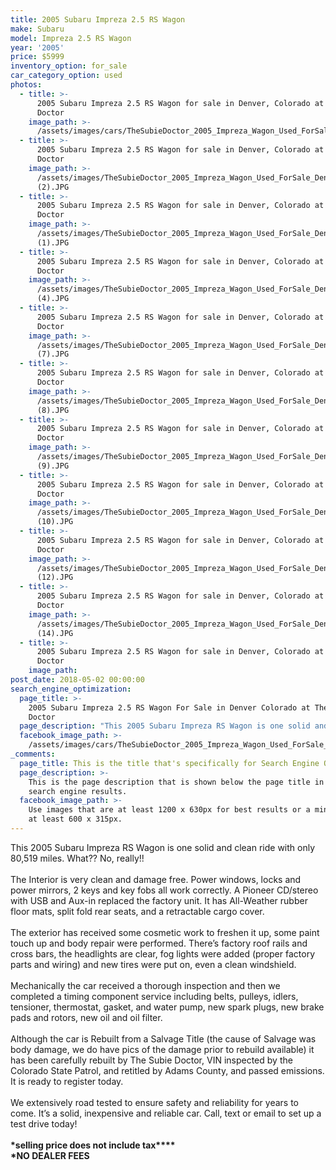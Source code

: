 ```yaml
---
title: 2005 Subaru Impreza 2.5 RS Wagon
make: Subaru
model: Impreza 2.5 RS Wagon
year: '2005'
price: $5999
inventory_option: for_sale
car_category_option: used
photos:
  - title: >-
      2005 Subaru Impreza 2.5 RS Wagon for sale in Denver, Colorado at The Subie
      Doctor
    image_path: >-
      /assets/images/cars/TheSubieDoctor_2005_Impreza_Wagon_Used_ForSale_Denver%2CCO%20%281%29.JPG
  - title: >-
      2005 Subaru Impreza 2.5 RS Wagon for sale in Denver, Colorado at The Subie
      Doctor
    image_path: >-
      /assets/images/TheSubieDoctor_2005_Impreza_Wagon_Used_ForSale_Denver,CO
      (2).JPG
  - title: >-
      2005 Subaru Impreza 2.5 RS Wagon for sale in Denver, Colorado at The Subie
      Doctor
    image_path: >-
      /assets/images/TheSubieDoctor_2005_Impreza_Wagon_Used_ForSale_Denver,CO
      (1).JPG
  - title: >-
      2005 Subaru Impreza 2.5 RS Wagon for sale in Denver, Colorado at The Subie
      Doctor
    image_path: >-
      /assets/images/TheSubieDoctor_2005_Impreza_Wagon_Used_ForSale_Denver,CO
      (4).JPG
  - title: >-
      2005 Subaru Impreza 2.5 RS Wagon for sale in Denver, Colorado at The Subie
      Doctor
    image_path: >-
      /assets/images/TheSubieDoctor_2005_Impreza_Wagon_Used_ForSale_Denver,CO
      (7).JPG
  - title: >-
      2005 Subaru Impreza 2.5 RS Wagon for sale in Denver, Colorado at The Subie
      Doctor
    image_path: >-
      /assets/images/TheSubieDoctor_2005_Impreza_Wagon_Used_ForSale_Denver,CO
      (8).JPG
  - title: >-
      2005 Subaru Impreza 2.5 RS Wagon for sale in Denver, Colorado at The Subie
      Doctor
    image_path: >-
      /assets/images/TheSubieDoctor_2005_Impreza_Wagon_Used_ForSale_Denver,CO
      (9).JPG
  - title: >-
      2005 Subaru Impreza 2.5 RS Wagon for sale in Denver, Colorado at The Subie
      Doctor
    image_path: >-
      /assets/images/TheSubieDoctor_2005_Impreza_Wagon_Used_ForSale_Denver,CO
      (10).JPG
  - title: >-
      2005 Subaru Impreza 2.5 RS Wagon for sale in Denver, Colorado at The Subie
      Doctor
    image_path: >-
      /assets/images/TheSubieDoctor_2005_Impreza_Wagon_Used_ForSale_Denver,CO
      (12).JPG
  - title: >-
      2005 Subaru Impreza 2.5 RS Wagon for sale in Denver, Colorado at The Subie
      Doctor
    image_path: >-
      /assets/images/TheSubieDoctor_2005_Impreza_Wagon_Used_ForSale_Denver,CO
      (14).JPG
  - title: >-
      2005 Subaru Impreza 2.5 RS Wagon for sale in Denver, Colorado at The Subie
      Doctor
    image_path:
post_date: 2018-05-02 00:00:00
search_engine_optimization:
  page_title: >-
    2005 Subaru Impreza 2.5 RS Wagon For Sale in Denver Colorado at The Subie
    Doctor
  page_description: "This 2005 Subaru Impreza RS Wagon is one solid and clean ride with only 80,519 miles. What?? No, really!!\n\nThe Interior is very clean and damage free. Power windows, locks and power mirrors, 2 keys and key fobs all work correctly. A Pioneer CD/stereo with USB and Aux-in replaced the factory unit. It has All-Weather rubber floor mats, split fold rear seats, and a retractable cargo cover.\n\nThe exterior has received some cosmetic work to freshen it up, some paint touch up and body repair were performed. There’s factory roof rails and cross bars, the headlights are clear, fog lights were added (proper factory parts and wiring) and new tires were put on, even a clean windshield.\_\n\nMechanically the car received a thorough inspection and then we completed a timing component service including belts, pulleys, idlers, tensioner, thermostat, gasket, and water pump, new spark plugs, new brake pads and rotors, new oil and oil filter.\_\n\nAlthough the car is Rebuilt from a Salvage Title (the cause of Salvage was body damage, we do have pics of the damage prior to rebuild available) it has been carefully rebuilt by The Subie Doctor, VIN inspected by the Colorado State Patrol, and retitled by Adams County, and passed emissions. It is ready to register today.\_\n\nWe extensively road tested to ensure safety and reliability for years to come. It’s a solid, inexpensive and reliable car. Call, text or email to set up a test drive today!\n\n*selling price does not include tax\n*NO DEALER FEES"
  facebook_image_path: >-
    /assets/images/cars/TheSubieDoctor_2005_Impreza_Wagon_Used_ForSale_Denver%2CCO%20%281%29.JPG
_comments:
  page_title: This is the title that's specifically for Search Engine Optimization.
  page_description: >-
    This is the page description that is shown below the page title in the
    search engine results.
  facebook_image_path: >-
    Use images that are at least 1200 x 630px for best results or a minimum of
    at least 600 x 315px.
---
```


This 2005 Subaru Impreza RS Wagon is one solid and clean ride with only 80,519 miles. What?? No, really!!<br><br>The Interior is very clean and damage free. Power windows, locks and power mirrors, 2 keys and key fobs all work correctly. A Pioneer CD/stereo with USB and Aux-in replaced the factory unit. It has All-Weather rubber floor mats, split fold rear seats, and a retractable cargo cover.<br><br>The exterior has received some cosmetic work to freshen it up, some paint touch up and body repair were performed. There’s factory roof rails and cross bars, the headlights are clear, fog lights were added (proper factory parts and wiring) and new tires were put on, even a clean windshield. <br><br>Mechanically the car received a thorough inspection and then we completed a timing component service including belts, pulleys, idlers, tensioner, thermostat, gasket, and water pump, new spark plugs, new brake pads and rotors, new oil and oil filter. <br><br>Although the car is Rebuilt from a Salvage Title (the cause of Salvage was body damage, we do have pics of the damage prior to rebuild available) it has been carefully rebuilt by The Subie Doctor, VIN inspected by the Colorado State Patrol, and retitled by Adams County, and passed emissions. It is ready to register today. <br><br>We extensively road tested to ensure safety and reliability for years to come. It’s a solid, inexpensive and reliable car. Call, text or email to set up a test drive today!<br><br>**\*selling price does not include tax****<br>\*NO DEALER FEES**